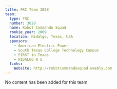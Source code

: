 ```yaml
---
title: FRC Team 3028
team:
  type: FRC
  number: 3028
  name: Robot Commando Squad
  rookie_year: 2009
  location: Hidalgo, Texas, USA
  sponsors:
    - American Electric Power
    - South Texas College Technology Campus
    - FIRST in Texas
    - HIDALGO H S
  links:
    Website: http://robotcommandosquad.weebly.com
---
```

No content has been added for this team